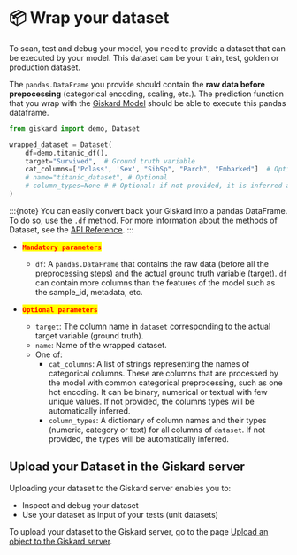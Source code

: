 # 📦 Wrap your dataset

To scan, test and debug your model, you need to provide a dataset that can be executed by your model. This dataset can be your train, test, golden or production dataset.

The `pandas.DataFrame` you provide should contain the **raw data before prepocessing** (categorical encoding, scaling,
etc.). The prediction function that you wrap with the [Giskard Model](../wrap_model/index) should be able to execute this pandas dataframe.

```python
from giskard import demo, Dataset

wrapped_dataset = Dataset(
    df=demo.titanic_df(),
    target="Survived",  # Ground truth variable
    cat_columns=['Pclass', 'Sex', "SibSp", "Parch", "Embarked"]  # Optional but a MUST if available. Inferred automatically if not.
    # name="titanic_dataset", # Optional
    # column_types=None # # Optional: if not provided, it is inferred automatically
)
```

:::{note}
You can easily convert back your Giskard into a pandas DataFrame. To do so, use the `.df` method. For more information about the methods of Dataset, see the [API Reference](../../reference/datasets/index).
:::

* <mark style="color:red;">**`Mandatory parameters`**</mark>
    * `df`: A `pandas.DataFrame` that contains the raw data (before all the preprocessing steps) and the actual
      ground truth variable (target). `df` can contain more columns than the features of the model such as the sample_id,
      metadata, etc.

* <mark style="color:red;">**`Optional parameters`**</mark>
    * `target`: The column name in `dataset` corresponding to the actual target variable (ground truth).
    * `name`: Name of the wrapped dataset.
    * One of:
        * `cat_columns`: A list of strings representing the names of categorical columns. These are columns that are
          processed by the model with common categorical preprocessing, such as one hot encoding. It can be binary,
          numerical or textual with few unique values.
          If not provided, the columns types will be automatically inferred.
        * `column_types`: A dictionary of column names and their types (numeric, category or text) for all columns
          of `dataset`.
          If not provided, the types will be automatically inferred.

## Upload your Dataset in the Giskard server

Uploading your dataset to the Giskard server enables you to:

* Inspect and debug your dataset
* Use your dataset as input of your tests (unit datasets)

To upload your dataset to the Giskard server, go to the page [Upload an object to the Giskard server](../upload/index.md).

